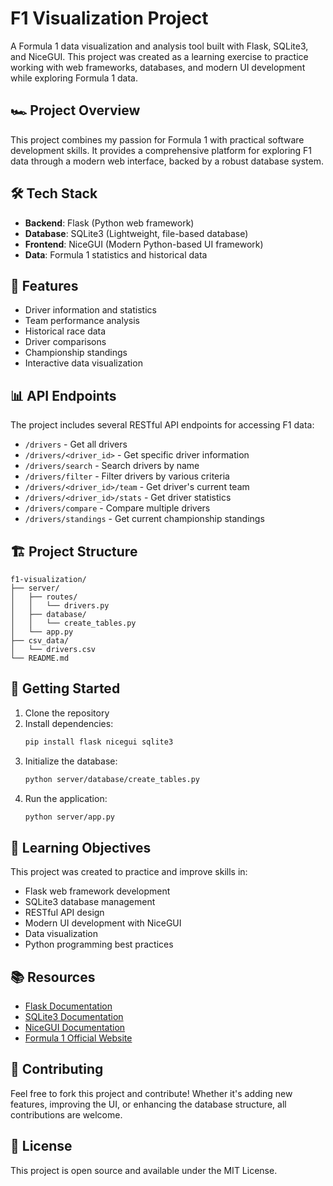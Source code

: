 # F1 Visualization Project

A Formula 1 data visualization and analysis tool built with Flask, SQLite3, and NiceGUI. This project was created as a learning exercise to practice working with web frameworks, databases, and modern UI development while exploring Formula 1 data.

## 🏎️ Project Overview

This project combines my passion for Formula 1 with practical software development skills. It provides a comprehensive platform for exploring F1 data through a modern web interface, backed by a robust database system.

## 🛠️ Tech Stack

- **Backend**: Flask (Python web framework)
- **Database**: SQLite3 (Lightweight, file-based database)
- **Frontend**: NiceGUI (Modern Python-based UI framework)
- **Data**: Formula 1 statistics and historical data

## 🚀 Features

- Driver information and statistics
- Team performance analysis
- Historical race data
- Driver comparisons
- Championship standings
- Interactive data visualization

## 📊 API Endpoints

The project includes several RESTful API endpoints for accessing F1 data:

- `/drivers` - Get all drivers
- `/drivers/<driver_id>` - Get specific driver information
- `/drivers/search` - Search drivers by name
- `/drivers/filter` - Filter drivers by various criteria
- `/drivers/<driver_id>/team` - Get driver's current team
- `/drivers/<driver_id>/stats` - Get driver statistics
- `/drivers/compare` - Compare multiple drivers
- `/drivers/standings` - Get current championship standings

## 🏗️ Project Structure

```
f1-visualization/
├── server/
│   ├── routes/
│   │   └── drivers.py
│   ├── database/
│   │   └── create_tables.py
│   └── app.py
├── csv_data/
│   └── drivers.csv
└── README.md
```

## 🚦 Getting Started

1. Clone the repository
2. Install dependencies:
   ```bash
   pip install flask nicegui sqlite3
   ```
3. Initialize the database:
   ```bash
   python server/database/create_tables.py
   ```
4. Run the application:
   ```bash
   python server/app.py
   ```

## 🎯 Learning Objectives

This project was created to practice and improve skills in:

- Flask web framework development
- SQLite3 database management
- RESTful API design
- Modern UI development with NiceGUI
- Data visualization
- Python programming best practices

## 📚 Resources

- [Flask Documentation](https://flask.palletsprojects.com/)
- [SQLite3 Documentation](https://www.sqlite.org/docs.html)
- [NiceGUI Documentation](https://nicegui.io/)
- [Formula 1 Official Website](https://www.formula1.com/)

## 🤝 Contributing

Feel free to fork this project and contribute! Whether it's adding new features, improving the UI, or enhancing the database structure, all contributions are welcome.

## 📝 License

This project is open source and available under the MIT License.
